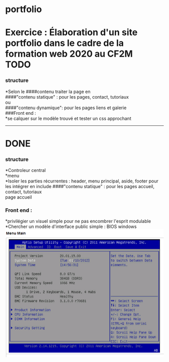 # portfolio
Exercice : Élaboration d'un site portfolio dans le cadre de la formation web 2020 au CF2M  
TODO
====
### structure

 
*Selon le ####contenu traiter la page en  
####"contenu statique" : pour les pages, contact, tutoriaux  
ou   
####"contenu dynamique": pour les pages liens et galerie  
###Front end :   
*se calquer sur le modèle trouvé et tester un css approchant  

---------------------------------------------------------------------------------
DONE
====
### structure
*Controleur central  
*menu  
*Isoler les parties récurrentes : header, menu principal, aside, footer pour les intégrer en include 
####"contenu statique" : pour les pages accueil, contact, tutoriaux  
page accueil
### Front end :   
*privilégier un visuel simple pour ne pas encombrer l'esprit modulable  
*Chercher un modèle d'interface public simple : BIOS windows
![Interface](https://github.com/wawatusee/portfolio/blob/master/x-inspiration/bios.PNG)
